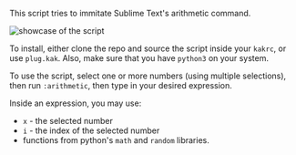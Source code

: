 This script tries to immitate Sublime Text's arithmetic command.

![showcase of the script](https://gist.githubusercontent.com/CyborgSquirrel/4a83b65f6a55862d72f45d38c31f56a5/raw/c50f5bcf8335e4feaa7e827f73714fffa87f0f23/arithmetic-kak.gif)

To install, either clone the repo and source the script inside your `kakrc`, or use `plug.kak`. Also, make sure that you have `python3` on your system.

To use the script, select one or more numbers (using multiple selections), then run `:arithmetic`, then type in your desired expression.

Inside an expression, you may use:
- `x` - the selected number
- `i` - the index of the selected number
- functions from python's `math` and `random` libraries.
